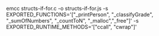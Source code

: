 emcc structs-if-for.c -o structs-if-for.js -s EXPORTED_FUNCTIONS='["_printPerson", "_classifyGrade", "_sumOfNumbers", "_countToN", "_malloc","_free"]' -s EXPORTED_RUNTIME_METHODS='["ccall", "cwrap"]'
